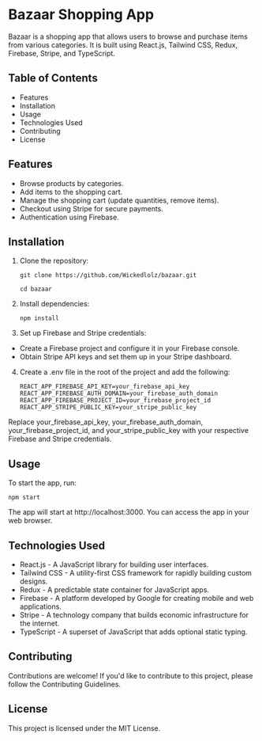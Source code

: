 # Bazaar Shopping App

Bazaar is a shopping app that allows users to browse and purchase items from various categories. It is built using React.js, Tailwind CSS, Redux, Firebase, Stripe, and TypeScript.

## Table of Contents

-   Features
-   Installation
-   Usage
-   Technologies Used
-   Contributing
-   License

## Features

-   Browse products by categories.
-   Add items to the shopping cart.
-   Manage the shopping cart (update quantities, remove items).
-   Checkout using Stripe for secure payments.
-   Authentication using Firebase.

## Installation

1. Clone the repository:

    `git clone https://github.com/Wickedlolz/bazaar.git`

    `cd bazaar`

2. Install dependencies:

    `npm install`

3. Set up Firebase and Stripe credentials:

-   Create a Firebase project and configure it in your Firebase console.
-   Obtain Stripe API keys and set them up in your Stripe dashboard.

4. Create a .env file in the root of the project and add the following:

    `REACT_APP_FIREBASE_API_KEY=your_firebase_api_key`
    `REACT_APP_FIREBASE_AUTH_DOMAIN=your_firebase_auth_domain`
    `REACT_APP_FIREBASE_PROJECT_ID=your_firebase_project_id`
    `REACT_APP_STRIPE_PUBLIC_KEY=your_stripe_public_key`

Replace your_firebase_api_key, your_firebase_auth_domain, your_firebase_project_id, and your_stripe_public_key with your respective Firebase and Stripe credentials.

## Usage

To start the app, run:

`npm start`

The app will start at http://localhost:3000. You can access the app in your web browser.

## Technologies Used

-   React.js - A JavaScript library for building user interfaces.
-   Tailwind CSS - A utility-first CSS framework for rapidly building custom designs.
-   Redux - A predictable state container for JavaScript apps.
-   Firebase - A platform developed by Google for creating mobile and web applications.
-   Stripe - A technology company that builds economic infrastructure for the internet.
-   TypeScript - A superset of JavaScript that adds optional static typing.

## Contributing

Contributions are welcome! If you'd like to contribute to this project, please follow the Contributing Guidelines.

## License

This project is licensed under the MIT License.
